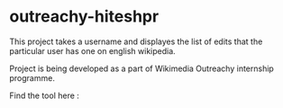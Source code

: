# outreachy-hiteshpr

This project takes a username and displayes the list of edits that the particular user has one on english wikipedia.

Project is being developed as a part of Wikimedia Outreachy internship programme.

Find the tool here : 
